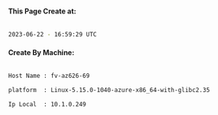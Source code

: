 
   
#### This Page Create at:

```bash

2023-06-22 - 16:59:29 UTC

```

#### Create By Machine:

```bash

Host Name : fv-az626-69

platform  : Linux-5.15.0-1040-azure-x86_64-with-glibc2.35

Ip Local  : 10.1.0.249

```

